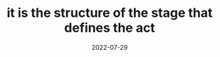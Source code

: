 ---
title: "it is the structure of the stage that defines the act"
date: 2022-07-29
tags:
  - fragment
---